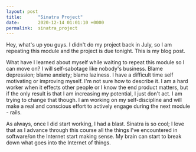 ```yaml
---
layout: post
title:      "Sinatra Project"
date:       2020-12-14 01:01:10 +0000
permalink:  sinatra_project
---
```



Hey, what's up you guys. I didn't do my project back in July, so I am repeating this module and the project is due tonight. This is my blog post.

What have I learned about myself while waiting to repeat this module so I can move on? I will self-sabotage like nobody's business. Blame depression; blame anxiety; blame laziness. I have a difficult time self motivating or improving myself. I'm not sure how to describe it. I am a hard worker when it effects other people or I know the end product matters, but if the only result is that I am increasing my potential, I just don't act. I am trying to change that though. I am working on my self-discipline and will make a real and conscious effort to actively engage during the next module - rails.

As always, once I did start working, I had a blast. Sinatra is so cool; I love that as I advance through this course all the things I've encountered in software/on the Internet start making sense. My brain can start to break down what goes into the Internet of things. 
